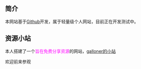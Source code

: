 ## 简介

本网站基于[Github](https://github.com/)开发，属于轻量级个人网站，目前正在开发测试中。

## 资源小站

本人搭建了一个<font color="#FF00FF">旨在免费分享资源</font>的网站，[galloner的小站](https://galloner.wegal.com)

欢迎前来参观